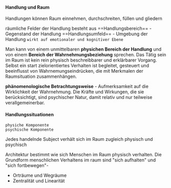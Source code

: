 #### Handlung und Raum 

Handlungen können Raum einnehmen, durchschreiten, füllen und gliedern 

räumliche Felder der Handlung besteht aus
	==Handlungsbereich== - Gegenstand der Handlung
	==Handlungsumfeld== - Umgebung der Handlung 
		`wirkt auf emotionaler und kognitiver Ebene`

Man kann von einem unmittelbaren **physichen Bereich der Handlung** und von einem **Bereich der Wahrnehmungsbeziehung** sprechen.
Das Tätig sein im Raum ist kein rein physisch beschreibbarer und erklärbarer Vorgang. Selbst ein start zielorientiertes Verhalten ist begleitet, gesteuert und beeinflusst von Wahrnemungseindrücken, die mit Merkmalen der Raumsituation zusammenhängen. 

**phänomenologische Betrachtungsweise** - Aufmerksamkeit auf die Wirklichkeit der Wahrnehmung. Die Kräfte und Wirkungen, die sie berücksichtigt, sind psychischer Natur, damit relativ und nur teilweise verallgemeinerbar. 


#### Handlungssituationen
	physiche Komponente
	psychische Komponente
Jedes handelnde Subject verhält sich im Raum zugleich physisch und psychisch


Architektur bestimmt wie sich Menschen im Raum physisch verhalten. 
Die Grundform menschlichen Verhaltens im raum sind "sich aufhalten" und "sich fortbewegen"-
- Orträume und Wegräume
- Zentralität und Linearität
